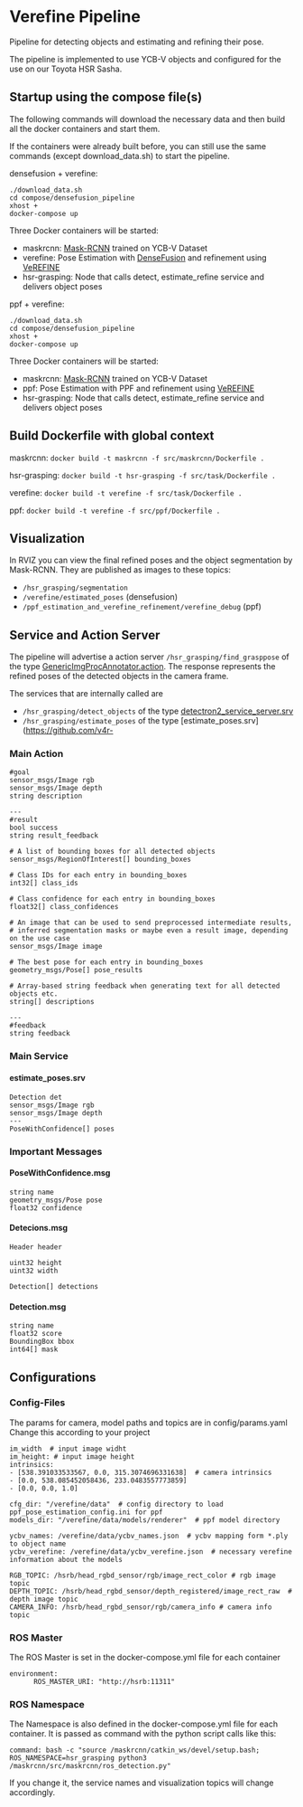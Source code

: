 # Verefine Pipeline
Pipeline for detecting objects and estimating and refining their pose. 

The pipeline is implemented to use YCB-V objects and configured for the use on our Toyota HSR Sasha.

## Startup using the compose file(s)

The following commands will download the necessary data and then build all the docker containers and start them. 

If the containers were already built before, you can still use the same commands (except download_data.sh) to start the pipeline.

densefusion + verefine:
```
./download_data.sh
cd compose/densefusion_pipeline
xhost +
docker-compose up
```

Three Docker containers will be started:
- maskrcnn: [Mask-RCNN](https://github.com/matterport/Mask_RCNN) trained on YCB-V Dataset
- verefine: Pose Estimation with [DenseFusion](https://github.com/j96w/DenseFusion) and refinement using [VeREFINE](https://github.com/dornik/verefine)
- hsr-grasping: Node that calls detect, estimate_refine service and delivers object poses

ppf + verefine:
```
./download_data.sh
cd compose/densefusion_pipeline
xhost +
docker-compose up
```

Three Docker containers will be started:
- maskrcnn: [Mask-RCNN](https://github.com/matterport/Mask_RCNN) trained on YCB-V Dataset
- ppf: Pose Estimation with PPF and refinement using [VeREFINE](https://github.com/dornik/verefine)
- hsr-grasping: Node that calls detect, estimate_refine service and delivers object poses


## Build Dockerfile with global context

maskrcnn:
`docker build -t maskrcnn -f src/maskrcnn/Dockerfile .`

hsr-grasping:
`docker build -t hsr-grasping -f src/task/Dockerfile .`

verefine:
`docker build -t verefine -f src/task/Dockerfile .`

ppf:
`docker build -t verefine -f src/ppf/Dockerfile .`


## Visualization
In RVIZ you can view the final refined poses and the object segmentation by Mask-RCNN. 
They are published as images to these topics:
- ```/hsr_grasping/segmentation```
- ```/verefine/estimated_poses``` (densefusion)
- ```/ppf_estimation_and_verefine_refinement/verefine_debug``` (ppf)
 
## Service and Action Server
The pipeline will advertise a action server ```/hsr_grasping/find_grasppose``` of the type [GenericImgProcAnnotator.action](https://github.com/v4r-tuwien/object_detector_msgs/blob/main/action/GenericImgProcAnnotator.action). The response represents the refined poses of the detected objects in the camera frame.

The services that are internally called are 
- ```/hsr_grasping/detect_objects``` of the type [detectron2_service_server.srv](https://github.com/v4r-tuwien/object_detector_msgs/blob/main/srv/detectron2_service_server.srv) 
- ```/hsr_grasping/estimate_poses``` of the type [estimate_poses.srv](https://github.com/v4r-

### Main Action
```
#goal
sensor_msgs/Image rgb
sensor_msgs/Image depth
string description

---
#result
bool success
string result_feedback

# A list of bounding boxes for all detected objects
sensor_msgs/RegionOfInterest[] bounding_boxes

# Class IDs for each entry in bounding_boxes
int32[] class_ids

# Class confidence for each entry in bounding_boxes
float32[] class_confidences

# An image that can be used to send preprocessed intermediate results,
# inferred segmentation masks or maybe even a result image, depending on the use case
sensor_msgs/Image image

# The best pose for each entry in bounding_boxes
geometry_msgs/Pose[] pose_results

# Array-based string feedback when generating text for all detected objects etc.
string[] descriptions

---
#feedback
string feedback
```

### Main Service

#### estimate_poses.srv
```
Detection det
sensor_msgs/Image rgb
sensor_msgs/Image depth
---
PoseWithConfidence[] poses
```

### Important Messages
#### PoseWithConfidence.msg
```
string name
geometry_msgs/Pose pose
float32 confidence
```

#### Detecions.msg
```
Header header

uint32 height
uint32 width

Detection[] detections
```

#### Detection.msg
```
string name
float32 score
BoundingBox bbox
int64[] mask
```

## Configurations
### Config-Files
The params for camera, model paths and topics are in config/params.yaml
Change this according to your project

```
im_width  # input image widht
im_height: # input image height
intrinsics:
- [538.391033533567, 0.0, 315.3074696331638]  # camera intrinsics
- [0.0, 538.085452058436, 233.0483557773859]
- [0.0, 0.0, 1.0]  

cfg_dir: "/verefine/data"  # config directory to load ppf_pose_estimation_config.ini for ppf
models_dir: "/verefine/data/models/renderer"  # ppf model directory

ycbv_names: /verefine/data/ycbv_names.json  # ycbv mapping form *.ply to object name
ycbv_verefine: /verefine/data/ycbv_verefine.json  # necessary verefine information about the models

RGB_TOPIC: /hsrb/head_rgbd_sensor/rgb/image_rect_color # rgb image topic
DEPTH_TOPIC: /hsrb/head_rgbd_sensor/depth_registered/image_rect_raw  # depth image topic
CAMERA_INFO: /hsrb/head_rgbd_sensor/rgb/camera_info # camera info topic
```

### ROS Master
The ROS Master is set in the docker-compose.yml file for each container 
```
environment:
      ROS_MASTER_URI: "http://hsrb:11311"
```
### ROS Namespace
The Namespace is also defined in the docker-compose.yml file for each container. It is passed as command with the python script calls like this:
```
command: bash -c "source /maskrcnn/catkin_ws/devel/setup.bash; ROS_NAMESPACE=hsr_grasping python3 /maskrcnn/src/maskrcnn/ros_detection.py"
```

If you change it, the service names and visualization topics will change accordingly.

